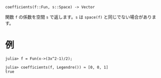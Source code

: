 ```
coefficients(f::Fun, s::Space) -> Vector
```

関数 `f` の係数を空間 `s` で返します。`s` は `space(f)` と同じでない場合があります。

# 例

```jldoctest
julia> f = Fun(x->(3x^2-1)/2);

julia> coefficients(f, Legendre()) ≈ [0, 0, 1]
true
```
